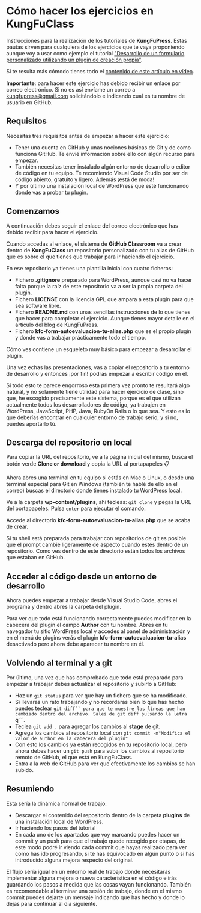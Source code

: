 # Cómo hacer los ejercicios en KungFuClass

Instrucciones para la realización de los tutoriales de **KungFuPress**. Estas pautas sirven para cualquiera de los ejercicios que te vaya proponiendo aunque voy a usar como ejemplo el tutorial ["Desarrollo de un formulario personalizado utilizando un plugin de creación propia"](https://kungfupress.com/como-programar-un-formulario-en-wordpress-sin-utilizar-plugins/). 

Si te resulta más cómodo tienes todo el [contenido de este artículo en vídeo](https://youtu.be/dRuiJOhsVfM).

**Importante**: para hacer este ejercicio has debido recibir un enlace por correo electrónico. Si no es así envíame un correo a kungfupress@gmail.com solicitándolo e indicando cual es tu nombre de usuario en GitHub.

## Requisitos
Necesitas tres requisitos antes de empezar a hacer este ejercicio:
* Tener una cuenta en GitHub y unas nociones básicas de Git y de como funciona GitHub. Te envié información sobre ello con algún recurso para empezar.
* También necesitas tener instalado algún entorno de desarrollo o editor de código en tu equipo. Te recomiendo Visual Code Studio por ser de código abierto, gratuito y ligero. Además ¡está de moda!
* Y por último una instalación local de WordPress que esté funcionando donde vas a probar tu plugin.

## Comenzamos

A continuación debes seguir el enlace del correo electrónico que has debido recibir para hacer el ejercicio. 

Cuando accedas al enlace, el sistema de **GitHub Classroom** va a crear dentro de **KungFuClass** un repositorio personalizado con tu alias de GitHub que es sobre el que tienes que trabajar para ir haciendo el ejercicio.

En ese repositorio ya tienes una plantilla inicial con cuatro ficheros:
* Fichero **.gitignore** preparado para WordPress, aunque casi no va hacer falta porque la raíz de este repositorio va a ser la propia carpeta del plugin.
* Fichero **LICENSE** con la licencia GPL que ampara a esta plugin para que sea software libre.
* Fichero **README.md** con unas sencillas instrucciones de lo que tienes que hacer para completar el ejercicio. Aunque tienes mayor detalle en el artículo del blog de KungFuPress.
* Fichero **kfc-form-autoevaluacion-tu-alias.php** que es el propio plugin y donde vas a trabajar prácticamente todo el tiempo. 

Cómo ves contiene un esqueleto muy básico para empezar a desarrollar el plugin.

Una vez echas las presentaciones, vas a copiar el repositorio a tu entorno de desarrollo y entonces ¡por fin! podrás empezar a escribir código en él.

Si todo esto te parece engorroso esta primera vez pronto te resultará algo natural, y no solamente tiene utilidad para hacer ejercicio de clase, sino que, he escogido precisamente este sistema, porque es el que utilizan actualmente todos los desarrolladores de código, ya trabajen en WordPress, JavaScript, PHP, Java, RubyOn Rails o lo que sea. Y esto es lo que deberías encontrar en cualquier entorno de trabajo serio, y si no, puedes aportarlo tú.

## Descarga del repositorio en local
Para copiar la URL del repositorio, ve a la página inicial del mismo, busca el botón verde **Clone or download** y copia la URL al portapapeles 📋

Ahora abres una terminal en tu equipo si estás en Mac o Linux, o desde una terminal especial para Git en Windows (también te hablé de ello en el correo) buscas el directorio donde tienes instalado tu WordPress local. 

Ve a la carpeta **wp-content/plugins**, ahí tecleas: ```git clone``` y pegas la URL del portapapeles. Pulsa ```enter``` para ejecutar el comando. 

Accede al directorio **kfc-form-autoevaluacion-tu-alias.php** que se acaba de crear.

Si tu shell está preparada para trabajar con repositorios de git es posible que el prompt cambie ligeramente de aspecto cuando estés dentro de un repositorio. Como ves dentro de este directorio están todos los archivos que estaban en GitHub.

## Acceder al código desde un entorno de desarrollo

Ahora puedes empezar a trabajar desde Visual Studio Code, abres el programa y dentro abres la carpeta del plugin.

Para ver que todo está funcionando correctamente puedes modificar en la cabecera del plugin el campo **Author** con tu nombre.
Abres en tu navegador tu sitio WordPress local y accedes al panel de administración y en el menú de plugins verás el plugin **kfc-form-autoevaluacion-tu-alias** desactivado pero ahora debe aparecer tu nombre en él.

## Volviendo al terminal y a git
Por último, una vez que has comprobado que todo está preparado para empezar a trabajar debes actualizar el repositorio y subirlo a GitHub:
* Haz un ```git status``` para ver que hay un fichero que se ha modificado.
* Si llevaras un rato trabajando y no recordaras bien lo que has hecho puedes teclear ```git diff`` para que te muestre las líneas que han cambiado dentro del archivo. Sales de git diff pulsando la letra ```q```.
* Teclea ```git add .``` para agregar los cambios al **stage** de git.
* Agrega los cambios al repositorio local con ```git commit -m"Modifica el valor de author en la cabecera del plugin"```
* Con esto los cambios ya están recogidos en tu repositorio local, pero ahora debes hacer un ```git push``` para subir los cambios al repositorio remoto de GitHub, el que está en KungFuClass.
* Entra a la web de GitHub para ver que efectivamente los cambios se han subido.

## Resumiendo
Esta sería la dinámica normal de trabajo: 
* Descargar el contenido del repositorio dentro de la carpeta **plugins** de una instalación local de WordPress.
* Ir haciendo los pasos del tutorial
* En cada uno de los apartados que voy marcando puedes hacer un commit y un push para que el trabajo quede recogido por etapas, de este modo podré ir viendo cada commit que hayas realizado para ver como has ido progresando, si te has equivocado en algún punto o si has introducido alguna mejora respecto del original.

El flujo sería igual en un entorno real de trabajo donde necesitaras implementar alguna mejora o nueva característica en el código e irás guardando los pasos a medida que las cosas vayan funcionando. También es recomendable al terminar una sesión de trabajo, donde en el mismo commit puedes dejarte un mensaje indicando que has hecho y donde lo dejas para continuar al día siguiente.
